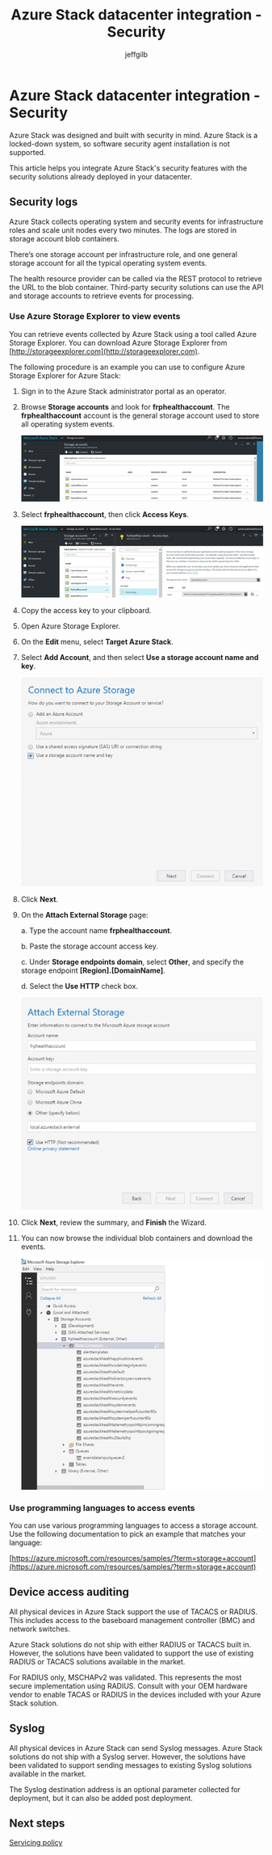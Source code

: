 ﻿---
title: Azure Stack datacenter integration - Security
description: Learn how to integrate Azure Stack security with your datacenter security
services: azure-stack
author: jeffgilb
manager: femila
ms.service: azure-stack
ms.topic: article
ms.date: 02/28/2018
ms.author: jeffgilb
ms.reviewer: wfayed
keywords:
---

# Azure Stack datacenter integration - Security
Azure Stack was designed and built with security in mind. Azure Stack is a locked-down system, so software security agent installation is not supported.

This article helps you integrate Azure Stack's security features with the security solutions already deployed in your datacenter.

## Security logs

Azure Stack collects operating system and security events for infrastructure roles and scale unit nodes every two minutes. The logs are stored in storage account blob containers.

There’s one storage account per infrastructure role, and one general storage account for all the typical operating system events.

The health resource provider can be called via the REST protocol to retrieve the URL to the blob container. Third-party security solutions can use the API and storage accounts to retrieve events for processing.

### Use Azure Storage Explorer to view events

You can retrieve events collected by Azure Stack using a tool called Azure Storage Explorer. You can download Azure Storage Explorer from [http://storageexplorer.com](http://storageexplorer.com).

The following procedure is an example you can use to configure Azure Storage Explorer for Azure Stack:

1. Sign in to the Azure Stack administrator portal as an operator.
1. Browse **Storage accounts** and look for **frphealthaccount**. The **frphealthaccount** account is the general storage account used to store all operating system events.

   ![Storage accounts](media/azure-stack-integrate-security/storage-accounts.png)

1. Select **frphealthaccount**, then click **Access Keys**.

   ![Access keys](media/azure-stack-integrate-security/access-keys.png)

1. Copy the access key to your clipboard.
1. Open Azure Storage Explorer.
1. On the **Edit** menu, select **Target Azure Stack**.
1. Select **Add Account**, and then select **Use a storage account name and key**.

   ![Connect storage](media/azure-stack-integrate-security/connect-storage.png)

1. Click **Next**.
1. On the **Attach External Storage** page:

   a. Type the account name **frphealthaccount**.

   b. Paste the storage account access key.

   c. Under **Storage endpoints domain**, select **Other**, and specify the storage endpoint **[Region].[DomainName]**.

   d. Select the **Use HTTP** check box.

   ![Attach external storage](media/azure-stack-integrate-security/attach-storage.png)

1. Click **Next**, review the summary, and **Finish** the Wizard.
1. You can now browse the individual blob containers and download the events.

   ![Browse blobs](media/azure-stack-integrate-security/browse-blob.png)

### Use programming languages to access events

You can use various programming languages to access a storage account. Use the following documentation to pick an example that matches your language:

[https://azure.microsoft.com/resources/samples/?term=storage+account](https://azure.microsoft.com/resources/samples/?term=storage+account)

## Device access auditing

All physical devices in Azure Stack support the use of TACACS or RADIUS. This includes access to the baseboard management controller (BMC) and network switches.

Azure Stack solutions do not ship with either RADIUS or TACACS built in. However, the solutions have been validated to support the use of existing RADIUS or TACACS solutions available in the market.

For RADIUS only, MSCHAPv2 was validated. This represents the most secure implementation using RADIUS.
Consult with your OEM hardware vendor to enable TACAS or RADIUS in the devices included with your Azure Stack solution.

## Syslog

All physical devices in Azure Stack can send Syslog messages. Azure Stack solutions do not ship with a Syslog server. However, the solutions have been validated to support sending messages to existing Syslog solutions available in the market.

The Syslog destination address is an optional parameter collected for deployment, but it can also be added post deployment.

## Next steps

[Servicing policy](azure-stack-servicing-policy.md)
